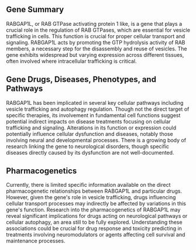 ## Gene Summary
RABGAP1L, or RAB GTPase activating protein 1 like, is a gene that plays a crucial role in the regulation of RAB GTPases, which are essential for vesicle trafficking in cells. This function is crucial for proper cellular transport and signaling. RABGAP1L acts by promoting the GTP hydrolysis activity of RAB members, a necessary step for the disassembly and reuse of vesicles. The gene exhibits widespread but varying expression across different tissues, often involved where intracellular trafficking is critical.

## Gene Drugs, Diseases, Phenotypes, and Pathways
RABGAP1L has been implicated in several key cellular pathways including vesicle trafficking and autophagy regulation. Though not the direct target of specific therapies, its involvement in fundamental cell functions suggest potential indirect impacts on disease treatments focusing on cellular trafficking and signaling. Alterations in its function or expression could potentially influence cellular dysfunction and diseases, notably those involving neural and developmental processes. There is a growing body of research linking the gene to neurological disorders, though specific diseases directly caused by its dysfunction are not well-documented.

## Pharmacogenetics
Currently, there is limited specific information available on the direct pharmacogenetic relationships between RABGAP1L and particular drugs. However, given the gene's role in vesicle trafficking, drugs influencing cellular transport processes may indirectly be affected by variations in this gene's function. Research into the pharmacogenetics of RABGAP1L may reveal significant implications for drugs acting on neurological pathways or cellular autophagy, an area still to be fully explored. Understanding these associations could be crucial for drug response and toxicity predicting in treatments involving neuromodulators or agents affecting cell survival and maintenance processes.